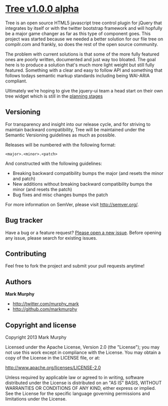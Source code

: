 # [Tree v1.0.0 alpha](http://markmurphy.github.com/tree) 

Tree is an open source HTML5 javascript tree control plugin for jQuery that integrates by itself or with the twitter bootstrap framework and will hopfully be a major game changer as far as this type of component goes. 
This project was started because we needed a better solution for our file tree on compilr.com and frankly, so does the rest of the open source community. 

The problem with current solutions is that some of the more fully featured ones are poorly written, documented and just way too bloated. The goal here is to produce a solution that's much more light weight but still fully featured. 
Something with a clear and easy to follow API and something that follows todays semantic markup standards including being WAI-ARIA compliant.

Ultimately we're hoping to give the jquery-ui team a head start on their own tree widget which is still in the [planning stages](http://wiki.jqueryui.com/w/page/12138128/Tree)



## Versioning

For transparency and insight into our release cycle, and for striving to maintain backward compatibility, Tree will be maintained under the Semantic Versioning guidelines as much as possible.

Releases will be numbered with the following format:

`<major>.<minor>.<patch>`

And constructed with the following guidelines:

* Breaking backward compatibility bumps the major (and resets the minor and patch)
* New additions without breaking backward compatibility bumps the minor (and resets the patch)
* Bug fixes and misc changes bumps the patch

For more information on SemVer, please visit http://semver.org/.



## Bug tracker

Have a bug or a feature request? [Please open a new issue](https://github.com/markmurphy/tree/issues). Before opening any issue, please search for existing issues.



## Contributing

Feel free to fork the project and submit your pull requests anytime!



## Authors

**Mark Murphy**

+ http://twitter.com/murphy_mark
+ http://github.com/markmurphy



## Copyright and license

Copyright 2013 Mark Murphy

Licensed under the Apache License, Version 2.0 (the "License");
you may not use this work except in compliance with the License.
You may obtain a copy of the License in the LICENSE file, or at:

   http://www.apache.org/licenses/LICENSE-2.0

Unless required by applicable law or agreed to in writing, software
distributed under the License is distributed on an "AS IS" BASIS,
WITHOUT WARRANTIES OR CONDITIONS OF ANY KIND, either express or implied.
See the License for the specific language governing permissions and
limitations under the License.